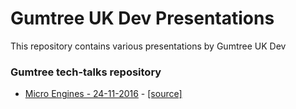 # Gumtree UK Dev Presentations 

This repository contains various presentations by Gumtree UK Dev

### Gumtree tech-talks repository

- [Micro Engines - 24-11-2016](https://gumtreeuk.github.io/presentations/gumtree-tech-talks/microengines-241116/index.html) - [[source]](gumtree-tech-talks/microengines-241116)
